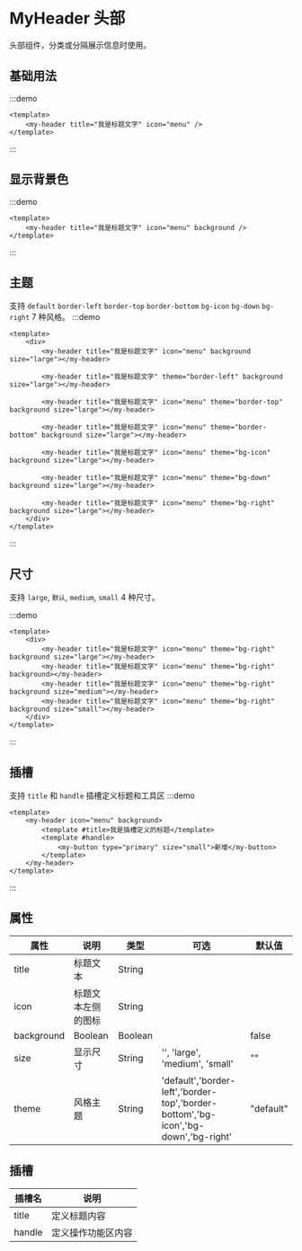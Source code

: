 # MyHeader 头部

头部组件，分类或分隔展示信息时使用。

## 基础用法

:::demo

```vue
<template>
    <my-header title="我是标题文字" icon="menu" />
</template>
```

:::

## 显示背景色

:::demo

```vue
<template>
    <my-header title="我是标题文字" icon="menu" background />
</template>
```

:::

## 主题

支持 `default` `border-left` `border-top` `border-bottom` `bg-icon` `bg-down` `bg-right` 7 种风格。
:::demo

```vue
<template>
    <div>
        <my-header title="我是标题文字" icon="menu" background size="large"></my-header>

        <my-header title="我是标题文字" theme="border-left" background size="large"></my-header>

        <my-header title="我是标题文字" icon="menu" theme="border-top" background size="large"></my-header>

        <my-header title="我是标题文字" icon="menu" theme="border-bottom" background size="large"></my-header>

        <my-header title="我是标题文字" icon="menu" theme="bg-icon" background size="large"></my-header>

        <my-header title="我是标题文字" icon="menu" theme="bg-down" background size="large"></my-header>

        <my-header title="我是标题文字" icon="menu" theme="bg-right" background size="large"></my-header>
    </div>
</template>
```

:::

## 尺寸

支持 `large`, `默认`, `medium`, `small` 4 种尺寸。

:::demo

```vue
<template>
    <div>
        <my-header title="我是标题文字" icon="menu" theme="bg-right" background size="large"></my-header>
        <my-header title="我是标题文字" icon="menu" theme="bg-right" background></my-header>
        <my-header title="我是标题文字" icon="menu" theme="bg-right" background size="medium"></my-header>
        <my-header title="我是标题文字" icon="menu" theme="bg-right" background size="small"></my-header>
    </div>
</template>
```

:::

## 插槽

支持 `title` 和 `handle` 插槽定义标题和工具区
:::demo

```vue
<template>
    <my-header icon="menu" background>
        <template #title>我是插槽定义的标题</template>
        <template #handle>
            <my-button type="primary" size="small">新增</my-button>
        </template>
    </my-header>
</template>
```

:::

## 属性

| 属性       | 说明               | 类型    | 可选                                                                                | 默认值    |
| ---------- | ------------------ | ------- | ----------------------------------------------------------------------------------- | --------- |
| title      | 标题文本           | String  |                                                                                     |           |
| icon       | 标题文本左侧的图标 | String  |                                                                                     |           |
| background | Boolean            | Boolean |                                                                                     | false     |
| size       | 显示尺寸           | String  | '', 'large', 'medium', 'small'                                                      | ""        |
| theme      | 风格主题           | String  | 'default','border-left','border-top','border-bottom','bg-icon','bg-down','bg-right' | "default" |

## 插槽

| 插槽名 | 说明               |
| ------ | ------------------ |
| title  | 定义标题内容       |
| handle | 定义操作功能区内容 |
